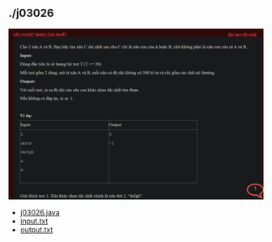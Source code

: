 ## ./j03026
![alt text](image.png)

- [j03026.java](j03026.java)
- [input.txt](input.txt)
- [output.txt](output.txt)
